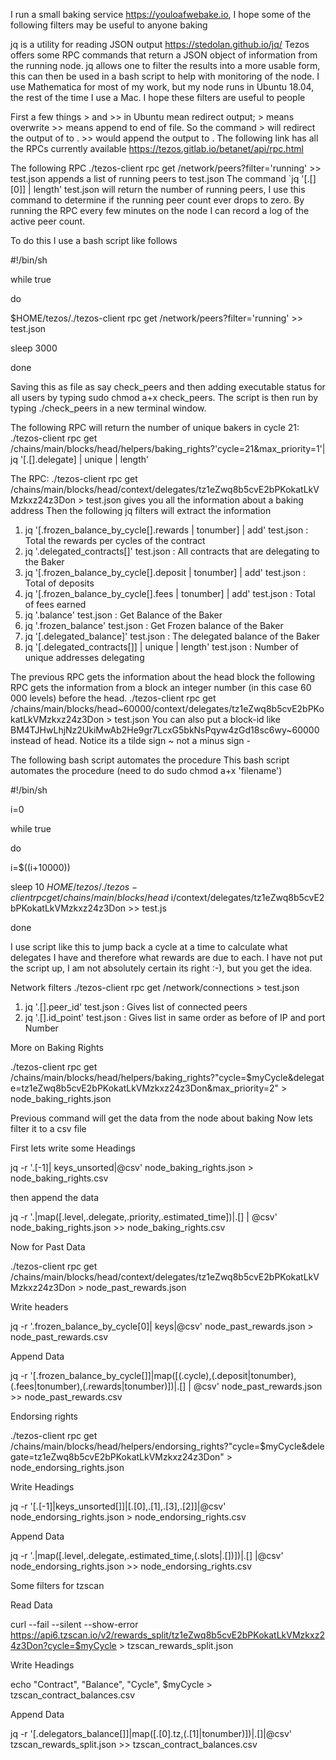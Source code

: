 I run a small baking service https://youloafwebake.io, I hope some of the following filters may be useful to anyone baking

jq is a utility for reading JSON output https://stedolan.github.io/jq/
Tezos offers some RPC commands that return a JSON object of information from the running node.
jq allows one to filter the results into a more usable form, this can then be used in a bash script to help with monitoring of the node.
I use Mathematica for most of my work, but my node runs in Ubuntu 18.04, the rest of the time I use a Mac.
I hope these filters are useful to people

First a few things > and >> in Ubuntu mean redirect output; > means overwrite >> means append to end of file.
So the command <do something> > <filename> will redirect the output of <do something> to <filename>. >> would append the output to <filename>.
The following link has all the RPCs currently available
https://tezos.gitlab.io/betanet/api/rpc.html

The following RPC ./tezos-client rpc get /network/peers?filter='running' >> test.json
appends a list of running peers to test.json
The command `jq '[.[][0]] | length' test.json will return the number of running peers, I use this command to determine if the running peer count ever drops to zero.
By running the RPC every few minutes on the node I can record a log of the active peer count.

To do this I use a bash script like follows

#!/bin/sh

while true

do

$HOME/tezos/./tezos-client rpc get /network/peers?filter='running' >> test.json

sleep 3000

done

Saving this as file as say check_peers and then adding executable status for all users by typing sudo chmod a+x check_peers.
The script is then run by typing ./check_peers in a new terminal window.


The following RPC will return the number of unique bakers in cycle 21:
./tezos-client rpc get /chains/main/blocks/head/helpers/baking_rights?'cycle=21&max_priority=1'| jq '[.[].delegate] | unique | length'

The RPC: ./tezos-client rpc get /chains/main/blocks/head/context/delegates/tz1eZwq8b5cvE2bPKokatLkVMzkxz24z3Don > test.json
gives you all the information about a baking address
Then the following jq filters will extract the information
1. jq '[.frozen_balance_by_cycle[].rewards | tonumber] | add' test.json : Total the rewards per cycles of the contract
2. jq '.delegated_contracts[]' test.json : All contracts that are delegating to the Baker
3. jq '[.frozen_balance_by_cycle[].deposit | tonumber] | add' test.json : Total of deposits
4. jq '[.frozen_balance_by_cycle[].fees | tonumber] | add' test.json : Total of fees earned
5. jq '.balance' test.json : Get Balance of the Baker
6. jq '.frozen_balance' test.json : Get Frozen balance of the Baker
7. jq '[.delegated_balance]' test.json : The delegated balance of the Baker
8. jq '[.delegated_contracts[]] | unique | length' test.json : Number of unique addresses delegating

The previous RPC gets the information about the head block the following RPC gets the information from a block an integer number (in this case 60 000 levels) before the head.
./tezos-client rpc get /chains/main/blocks/head\~60000/context/delegates/tz1eZwq8b5cvE2bPKokatLkVMzkxz24z3Don > test.json
You can also put a block-id like BM4TJHwLhjNz2UkiMwAb2He9gr7LcxG5bkNsPqyw4zGd18sc6wy\~60000 instead of head.
Notice its a tilde sign \~ not a minus sign -

The following bash script automates the procedure
This bash script automates the procedure (need to do sudo chmod a+x 'filename')

#!/bin/sh 

i=0

while true

do

i=$((i+10000))

sleep 10
$HOME/tezos/./tezos-client rpc get /chains/main/blocks/head~$i/context/delegates/tz1eZwq8b5cvE2bPKokatLkVMzkxz24z3Don >> test.js

done

I use script like this to jump back a cycle at a time to calculate what delegates I have and therefore what rewards are due to each.
I have not put the script up, I am not absolutely certain its right :-), but you get the idea.

Network filters
./tezos-client rpc get /network/connections > test.json
1. jq '.[].peer_id' test.json : Gives list of connected peers
2. jq '.[].id_point' test.json : Gives list in same order as before of IP and port Number

More on Baking Rights

./tezos-client rpc get /chains/main/blocks/head/helpers/baking_rights?"cycle=$myCycle&delegate=tz1eZwq8b5cvE2bPKokatLkVMzkxz24z3Don&max_priority=2" > node_baking_rights.json

Previous command will get the data from the node about baking
Now lets filter it to a csv file

First lets write some Headings

jq  -r '.[-1]| keys_unsorted|@csv'  node_baking_rights.json > node_baking_rights.csv

then append the data

jq -r  '.|map([.level,.delegate,.priority,.estimated_time])|.[] | @csv' node_baking_rights.json >> node_baking_rights.csv

Now for Past Data

./tezos-client rpc get /chains/main/blocks/head/context/delegates/tz1eZwq8b5cvE2bPKokatLkVMzkxz24z3Don > node_past_rewards.json

Write headers

jq  -r '.frozen_balance_by_cycle[0]| keys|@csv' node_past_rewards.json > node_past_rewards.csv

Append Data

jq -r  '[.frozen_balance_by_cycle[]]|map([(.cycle),(.deposit|tonumber),(.fees|tonumber),(.rewards|tonumber)])|.[] | @csv' node_past_rewards.json >> node_past_rewards.csv 

Endorsing rights

./tezos-client rpc get /chains/main/blocks/head/helpers/endorsing_rights?"cycle=$myCycle&delegate=tz1eZwq8b5cvE2bPKokatLkVMzkxz24z3Don" > node_endorsing_rights.json

Write Headings

jq -r '[.[-1]|keys_unsorted[]]|[.[0],.[1],.[3],.[2]]|@csv' node_endorsing_rights.json > node_endorsing_rights.csv

Append Data

jq -r  '.|map([.level,.delegate,.estimated_time,(.slots|.[])])|.[] |@csv' node_endorsing_rights.json >> node_endorsing_rights.csv

Some filters for tzscan

Read Data

curl --fail --silent --show-error https://api6.tzscan.io/v2/rewards_split/tz1eZwq8b5cvE2bPKokatLkVMzkxz24z3Don?cycle=$myCycle > tzscan_rewards_split.json

Write Headings

echo "Contract", "Balance", "Cycle", $myCycle > tzscan_contract_balances.csv

Append Data

jq -r '[.delegators_balance[]]|map([.[0].tz,(.[1]|tonumber)])|.[]|@csv' tzscan_rewards_split.json >> tzscan_contract_balances.csv

